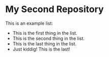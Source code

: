 # My Second Repository

This is an example list:
* This is the first thing in the list.
* This is the second thing in the list.
* This is the last thing in the list.
* Just kiddig!  This is the last!